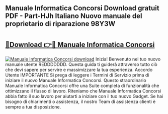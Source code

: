 ## Manuale Informatica Concorsi Download gratuit PDF - Part-HJh Italiano Nuovo manuale del proprietario di riparazione 98Y3W

# <h2><a href="http://dfg5kry.blite.top/?on=Manuale+Informatica+Concorsi">🔗Download 👉🔴 Manuale Informatica Concorsi</a></h2>

[![Manuale Informatica Concorsi download](https://i.imgur.com/lujVjoI.png)](http://dfg5kry.blite.top/?on=Manuale+Informatica+Concorsi)
Inizia! Benvenuto nel tuo nuovo manuale utente REDDDDDDD. Questa guida ti guiderà attraverso tutto ciò che devi sapere per servire e massimizzare la tua esperienza. Accordo Utente IMPORTANTE Si prega di leggere i Termini di Servizio prima di iniziare il nuovo Manuale Informatica Concorsi. Questo straordinario Manuale Informatica Concorsi offre una Suite completa di funzionalità che ottimizzano il flusso di lavoro. Riteniamo che Manuale Informatica Concorsi abbia fatto il suo lavoro per aiutarti a iniziare con il tuo nuovo Gadget. Se hai bisogno di chiarimenti o assistenza, il nostro Team di assistenza clienti è sempre a tua disposizione.
